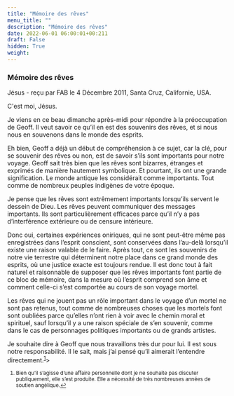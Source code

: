 ```yaml
---
title: "Mémoire des rêves"
menu_title: ""
description: "Mémoire des rêves"
date: 2022-06-01 06:00:01+00:211
draft: False
hidden: True
weight:
---
```

### Mémoire des rêves

Jésus - reçu par FAB le 4 Décembre 2011, Santa Cruz, Californie, USA.

C'est moi, Jésus.

Je viens en ce beau dimanche après-midi pour répondre à la préoccupation de Geoff. Il veut savoir ce qu’il en est des souvenirs des rêves, et si nous nous en souvenons dans le monde des esprits.

Eh bien, Geoff a déjà un début de compréhension à ce sujet, car la clé, pour se souvenir des rêves ou non, est de savoir s’ils sont importants pour notre voyage. Geoff sait très bien que les rêves sont bizarres, étranges et exprimés de manière hautement symbolique. Et pourtant, ils ont une grande signification. Le monde antique les considérait comme importants. Tout comme de nombreux peuples indigènes de votre époque.

Je pense que les rêves sont extrêmement importants lorsqu’ils servent le dessein de Dieu. Les rêves peuvent communiquer des messages importants. Ils sont particulièrement efficaces parce qu’il n’y a pas d’interférence extérieure ou de censure intérieure.

Donc oui, certaines expériences oniriques, qui ne sont peut-être même pas enregistrées dans l’esprit conscient, sont conservées dans l’au-delà lorsqu’il existe une raison valable de le faire. Après tout, ce sont les souvenirs de notre vie terrestre qui déterminent notre place dans ce grand monde des esprits, où une justice exacte est toujours rendue. Il est donc tout à fait naturel et raisonnable de supposer que les rêves importants font partie de ce bloc de mémoire, dans la mesure où l’esprit comprend son âme et comment celle-ci s’est comportée au cours de son voyage mortel.

Les rêves qui ne jouent pas un rôle important dans le voyage d’un mortel ne sont pas retenus, tout comme de nombreuses choses que les mortels font sont oubliées parce qu’elles n’ont rien à voir avec le chemin moral et spirituel, sauf lorsqu’il y a une raison spéciale de s’en souvenir, comme dans le cas de personnages politiques importants ou de grands artistes.

Je souhaite dire à Geoff que nous travaillons très dur pour lui. Il est sous notre responsabilité. Il le sait, mais j’ai pensé qu’il aimerait l’entendre directement.<sup id=”a1”>[1](#f1)</sup>>

<small>

   1. <large id=”f1”>Bien qu’il s’agisse d’une affaire personnelle dont je ne souhaite pas discuter publiquement, elle s’est produite. Elle a nécessité de très nombreuses années de soutien angélique.[↩](#a1)



